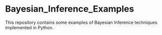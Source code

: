 # Bayesian_Inference_Examples
This repository contains some examples of Bayesian Inference techniques implemented in Python.
